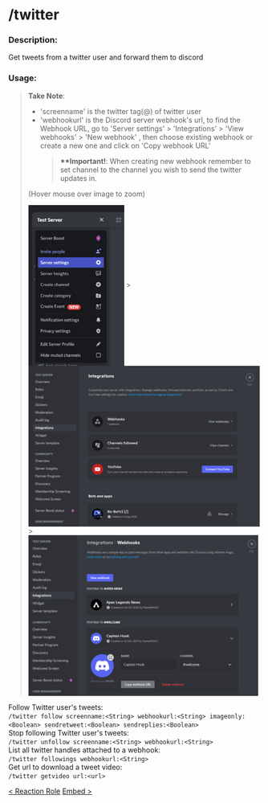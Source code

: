 # /twitter

### Description:

Get tweets from a twitter user and forward them to discord<br>

### Usage:

> **Take Note**:<br>
>
> -   'screenname' is the twitter tag(@) of twitter user
> -   'webhookurl' is the Discord server webhook's url, to find the Webhook URL, go to 'Server settings' > 'Integrations' > 'View webhooks' > 'New webhook' , then choose existing webhook or create a new one and click on 'Copy webhook URL'
>     > **\*\*Important!**: When creating new webhook remember to set channel to the channel you wish to send the twitter updates in.<br>
>
> (Hover mouse over image to zoom)<br>
>
> <div class='flex'><img class='docimages left' src="./images/server_settings.png" alt="Server Settings" style="height:320px; vertical-align:middle;"> > <img class='docimages' src="./images/integrations.png" alt="Integrations" style="height:320px; vertical-align:middle;"> > <img class='docimages right' src="./images/webhook.png" alt="Webhook" style="height:320px; vertical-align:middle;"></div>

Follow Twitter user's tweets:<br>
`/twitter follow screenname:<String> webhookurl:<String> imageonly:<Boolean> sendretweet:<Boolean> sendreplies:<Boolean>`<br>
Stop following Twitter user's tweets:<br>
`/twitter unfollow screenname:<String> webhookurl:<String>`<br>
List all twitter handles attached to a webhook:<br>
`/twitter followings webhookurl:<String>`<br>
Get url to download a tweet video:<br>
`/twitter getvideo url:<url>`<br>

<a class="button prev" href="./#/commands/utilitycommands/reactrole" role="button">< Reaction Role</a>
<a class="button next" href="./#/commands/utilitycommands/embed" role="button">Embed ></a>
